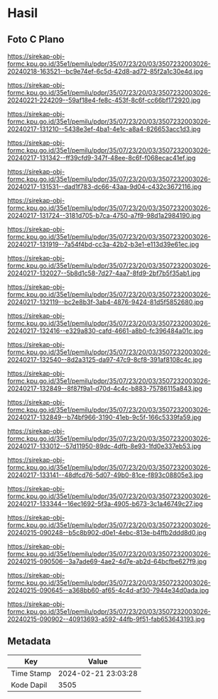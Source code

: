 # Hasil

## Foto C Plano

https://sirekap-obj-formc.kpu.go.id/35e1/pemilu/pdpr/35/07/23/20/03/3507232003026-20240218-163521--bc9e74ef-6c5d-42d8-ad72-85f2a1c30e4d.jpg

https://sirekap-obj-formc.kpu.go.id/35e1/pemilu/pdpr/35/07/23/20/03/3507232003026-20240221-224209--59af18e4-fe8c-453f-8c6f-cc66bf172920.jpg

https://sirekap-obj-formc.kpu.go.id/35e1/pemilu/pdpr/35/07/23/20/03/3507232003026-20240217-131210--5438e3ef-4ba1-4e1c-a8a4-826653acc1d3.jpg

https://sirekap-obj-formc.kpu.go.id/35e1/pemilu/pdpr/35/07/23/20/03/3507232003026-20240217-131342--ff39cfd9-347f-48ee-8c6f-f068ecac41ef.jpg

https://sirekap-obj-formc.kpu.go.id/35e1/pemilu/pdpr/35/07/23/20/03/3507232003026-20240217-131531--dad1f783-dc66-43aa-9d04-c432c3672116.jpg

https://sirekap-obj-formc.kpu.go.id/35e1/pemilu/pdpr/35/07/23/20/03/3507232003026-20240217-131724--3181d705-b7ca-4750-a7f9-98d1a2984190.jpg

https://sirekap-obj-formc.kpu.go.id/35e1/pemilu/pdpr/35/07/23/20/03/3507232003026-20240217-131919--7a54f4bd-cc3a-42b2-b3e1-e113d39e61ec.jpg

https://sirekap-obj-formc.kpu.go.id/35e1/pemilu/pdpr/35/07/23/20/03/3507232003026-20240217-132027--5b8d1c58-7d27-4aa7-8fd9-2bf7b5f35ab1.jpg

https://sirekap-obj-formc.kpu.go.id/35e1/pemilu/pdpr/35/07/23/20/03/3507232003026-20240217-132119--bc2e8b3f-3ab4-4876-9424-81d5f5852680.jpg

https://sirekap-obj-formc.kpu.go.id/35e1/pemilu/pdpr/35/07/23/20/03/3507232003026-20240217-132416--e329a830-cafd-4661-a8b0-fc396484a01c.jpg

https://sirekap-obj-formc.kpu.go.id/35e1/pemilu/pdpr/35/07/23/20/03/3507232003026-20240217-132540--8d2a3125-da97-47c9-8cf8-391af8108c4c.jpg

https://sirekap-obj-formc.kpu.go.id/35e1/pemilu/pdpr/35/07/23/20/03/3507232003026-20240217-132849--8f87f9a1-d70d-4c4c-b883-75786115a843.jpg

https://sirekap-obj-formc.kpu.go.id/35e1/pemilu/pdpr/35/07/23/20/03/3507232003026-20240217-132849--b74bf966-3190-41eb-9c5f-166c5339fa59.jpg

https://sirekap-obj-formc.kpu.go.id/35e1/pemilu/pdpr/35/07/23/20/03/3507232003026-20240217-133012--57d11950-89dc-4dfb-8e93-1fd0e337eb53.jpg

https://sirekap-obj-formc.kpu.go.id/35e1/pemilu/pdpr/35/07/23/20/03/3507232003026-20240217-133141--48dfcd76-5d07-49b0-81ce-f893c08805e3.jpg

https://sirekap-obj-formc.kpu.go.id/35e1/pemilu/pdpr/35/07/23/20/03/3507232003026-20240217-133344--16ec1692-5f3a-4905-b673-3c1a46749c27.jpg

https://sirekap-obj-formc.kpu.go.id/35e1/pemilu/pdpr/35/07/23/20/03/3507232003026-20240215-090248--b5c8b902-d0e1-4ebc-813e-b4ffb2ddd8d0.jpg

https://sirekap-obj-formc.kpu.go.id/35e1/pemilu/pdpr/35/07/23/20/03/3507232003026-20240215-090506--3a7ade69-4ae2-4d7e-ab2d-64bcfbe627f9.jpg

https://sirekap-obj-formc.kpu.go.id/35e1/pemilu/pdpr/35/07/23/20/03/3507232003026-20240215-090645--a368bb60-af65-4c4d-af30-7944e34d0ada.jpg

https://sirekap-obj-formc.kpu.go.id/35e1/pemilu/pdpr/35/07/23/20/03/3507232003026-20240215-090902--40913693-a592-44fb-9f51-fab653643193.jpg


## Metadata

| Key        | Value               |
| ---------- | ------------------- |
| Time Stamp | 2024-02-21 23:03:28 |
| Kode Dapil | 3505                |



